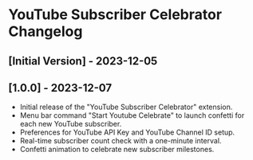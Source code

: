 # YouTube Subscriber Celebrator Changelog

## [Initial Version] - 2023-12-05

## [1.0.0] - 2023-12-07

- Initial release of the "YouTube Subscriber Celebrator" extension.
- Menu bar command "Start Youtube Celebrate" to launch confetti for each new YouTube subscriber.
- Preferences for YouTube API Key and YouTube Channel ID setup.
- Real-time subscriber count check with a one-minute interval.
- Confetti animation to celebrate new subscriber milestones.